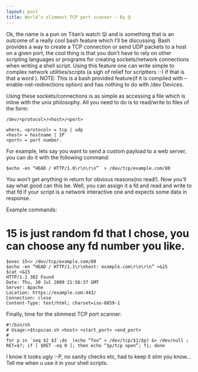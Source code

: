 ```yaml
---
layout: post
title: World’s slimmest TCP port scanner – By @
---
```


Ok, the name is a pun on Titan’s watch 😛 and is something that is an outcome of a really cool bash feature which I’ll be discussing. Bash provides a way to create a TCP connection or send UDP packets to a host on  a given port, the cool thing is that you don’t have to rely on other scripting languages or programs for creating sockets/network connections when writing a shell script. Using this feature one can write simple to complex network utilities/scripts (a sigh of relief for scriptters :-) if that is that a word ).
NOTE: This is a bash provided feature(if it is compiled with –enable-net-redirections option) and has nothing to do with /dev Devices.

Using these sockets/connections is as simple as accessing a file which is inline with the unix philosophy. All you need to do is to read/write to files of the form:

    /dev/<protocol>/<host>/<port>

    where, <protocol> = tcp | udp
    <host> = hostname | IP
    <port> = port number.

For example, lets say you want to send a custom payload to a web server, you can do it with the following command:

    $echo -en “HEAD / HTTP/1.0\r\n\r\n”  > /dev/tcp/example.com/80

You won’t get anything in return for obvious reasons(no read!). Now you’ll say what good can this be. Well, you can assign it a fd and read and write to that fd if your script is a network interactive one and expects some data in response.

Example commands:
# 15 is just random fd that I chose, you can choose any fd number you like.

    $exec 15<> /dev/tcp/example.com/80
    $echo -en “HEAD / HTTP/1.1\r\nhost: example.com\r\n\r\n” >&15
    $cat <&15
    HTTP/1.1 302 Found
    Date: Thu, 30 Jul 2009 21:56:37 GMT
    Server: Apache
    Location: https://example.com:443/
    Connection: close
    Content-Type: text/html; charset=iso-8859-1

Finally, time for the slimmest TCP port scanner:

    #!/bin/sh
    # Usage:>$tcpscan.sh <host> <start_port> <end_port>
    # 
    for p in `seq $2 $3`;do  (echo “foo” > /dev/tcp/$1/$p) &> /dev/null ; RET=$?; if [ $RET -eq 0 ]; then echo “$p/tcp open”; fi; done

I know it looks ugly :-P, no sanity checks etc, had to keep it slim you know…
Tell me when u use it in your shell scripts.
